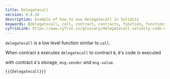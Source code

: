 ```yaml
---
title: Delegatecall
version: 0.8.26
description: Example of how to use delegatecall in Solidity
keywords: [delegatecall, call, contract, contracts, function, functions]
cyfrinLink: https://www.cyfrin.io/glossary/delegatecall-solidity-code-example
---
```


`delegatecall` is a low level function similar to `call`.

When contract `A` executes `delegatecall` to contract `B`, `B`'s code is executed

with contract `A`'s storage, `msg.sender` and `msg.value`.

```solidity
{{{Delegatecall}}}
```

